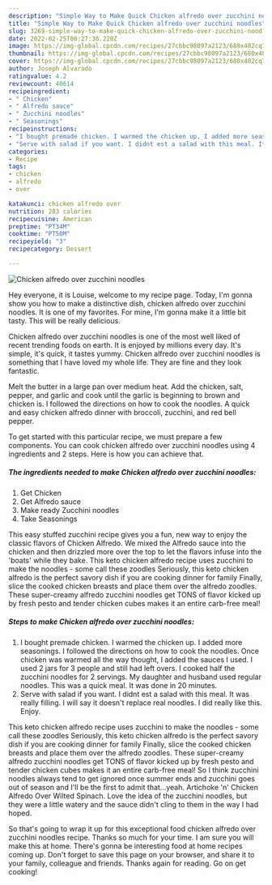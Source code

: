 ```yaml
---
description: "Simple Way to Make Quick Chicken alfredo over zucchini noodles"
title: "Simple Way to Make Quick Chicken alfredo over zucchini noodles"
slug: 3269-simple-way-to-make-quick-chicken-alfredo-over-zucchini-noodles
date: 2022-02-25T06:27:38.220Z
image: https://img-global.cpcdn.com/recipes/27cbbc98097a2123/680x482cq70/chicken-alfredo-over-zucchini-noodles-recipe-main-photo.jpg
thumbnail: https://img-global.cpcdn.com/recipes/27cbbc98097a2123/680x482cq70/chicken-alfredo-over-zucchini-noodles-recipe-main-photo.jpg
cover: https://img-global.cpcdn.com/recipes/27cbbc98097a2123/680x482cq70/chicken-alfredo-over-zucchini-noodles-recipe-main-photo.jpg
author: Joseph Alvarado
ratingvalue: 4.2
reviewcount: 40614
recipeingredient:
- " Chicken"
- " Alfredo sauce"
- " Zucchini noodles"
- " Seasonings"
recipeinstructions:
- "I bought premade chicken. I warmed the chicken up. I added more seasonings. I followed the directions on how to cook the noodles. Once chicken was warmed all the way thought, I added the sauces I used. I used 2 jars for 3 people and still had left overs. I cooked half the zucchini noodles for 2 servings. My daughter and husband used regular noodles. This was a quick meal. It was done in 20 minutes."
- "Serve with salad if you want. I didnt est a salad with this meal. It was really filling. I will say it doesn&#39;t replace real noodles. I did really like this. Enjoy."
categories:
- Recipe
tags:
- chicken
- alfredo
- over

katakunci: chicken alfredo over 
nutrition: 283 calories
recipecuisine: American
preptime: "PT34M"
cooktime: "PT50M"
recipeyield: "3"
recipecategory: Dessert

---
```



![Chicken alfredo over zucchini noodles](https://img-global.cpcdn.com/recipes/27cbbc98097a2123/680x482cq70/chicken-alfredo-over-zucchini-noodles-recipe-main-photo.jpg)

Hey everyone, it is Louise, welcome to my recipe page. Today, I'm gonna show you how to make a distinctive dish, chicken alfredo over zucchini noodles. It is one of my favorites. For mine, I'm gonna make it a little bit tasty. This will be really delicious.

Chicken alfredo over zucchini noodles is one of the most well liked of recent trending foods on earth. It is enjoyed by millions every day. It's simple, it's quick, it tastes yummy. Chicken alfredo over zucchini noodles is something that I have loved my whole life. They are fine and they look fantastic.

Melt the butter in a large pan over medium heat. Add the chicken, salt, pepper, and garlic and cook until the garlic is beginning to brown and chicken is. I followed the directions on how to cook the noodles. A quick and easy chicken alfredo dinner with broccoli, zucchini, and red bell pepper.


To get started with this particular recipe, we must prepare a few components. You can cook chicken alfredo over zucchini noodles using 4 ingredients and 2 steps. Here is how you can achieve that.

<!--inarticleads1-->

##### The ingredients needed to make Chicken alfredo over zucchini noodles:

1. Get  Chicken
1. Get  Alfredo sauce
1. Make ready  Zucchini noodles
1. Take  Seasonings


This easy stuffed zucchini recipe gives you a fun, new way to enjoy the classic flavors of Chicken Alfredo. We mixed the Alfredo sauce into the chicken and then drizzled more over the top to let the flavors infuse into the &#39;boats&#39; while they bake. This keto chicken alfredo recipe uses zucchini to make the noodles - some call these zoodles Seriously, this keto chicken alfredo is the perfect savory dish if you are cooking dinner for family Finally, slice the cooked chicken breasts and place them over the alfredo zoodles. These super-creamy alfredo zucchini noodles get TONS of flavor kicked up by fresh pesto and tender chicken cubes makes it an entire carb-free meal! 

<!--inarticleads2-->

##### Steps to make Chicken alfredo over zucchini noodles:

1. I bought premade chicken. I warmed the chicken up. I added more seasonings. I followed the directions on how to cook the noodles. Once chicken was warmed all the way thought, I added the sauces I used. I used 2 jars for 3 people and still had left overs. I cooked half the zucchini noodles for 2 servings. My daughter and husband used regular noodles. This was a quick meal. It was done in 20 minutes.
1. Serve with salad if you want. I didnt est a salad with this meal. It was really filling. I will say it doesn&#39;t replace real noodles. I did really like this. Enjoy.


This keto chicken alfredo recipe uses zucchini to make the noodles - some call these zoodles Seriously, this keto chicken alfredo is the perfect savory dish if you are cooking dinner for family Finally, slice the cooked chicken breasts and place them over the alfredo zoodles. These super-creamy alfredo zucchini noodles get TONS of flavor kicked up by fresh pesto and tender chicken cubes makes it an entire carb-free meal! So I think zucchini noodles always tend to get ignored once summer ends and zucchini goes out of season and I&#39;ll be the first to admit that…yeah. Artichoke &#39;n&#39; Chicken Alfredo Over Wilted Spinach. Love the idea of the zucchini noodles, but they were a little watery and the sauce didn&#39;t cling to them in the way I had hoped. 

So that's going to wrap it up for this exceptional food chicken alfredo over zucchini noodles recipe. Thanks so much for your time. I am sure you will make this at home. There's gonna be interesting food at home recipes coming up. Don't forget to save this page on your browser, and share it to your family, colleague and friends. Thanks again for reading. Go on get cooking!
